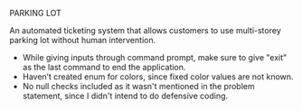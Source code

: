 PARKING LOT

An automated ticketing system that allows customers to use multi-storey parking lot without human intervention.

- While giving inputs through command prompt, make sure to give "exit" as the last command to end the application.
- Haven’t created enum for colors, since fixed color values are not known.
- No null checks included as it wasn't mentioned in the problem statement, since I didn't intend to do defensive coding.